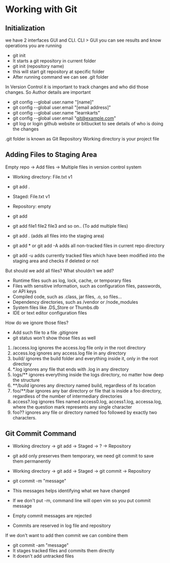 # Working with Git

## Initialization
we have 2 interfaces GUI and CLI. CLI > GUI you can see results and know operations you are running

- git init
- It starts a git repository in current folder
- git init (repository name)
- this will start git repository at specific folder
- After running command we can see .git folder

In Version Control it is important to track changes and who did those changes. So Author details are important
- git config --global user.name "[name]"
- git config --global user.email "[email address]"
- git config --global user.name "learnkarts"
- git config --global user.email "git@example.com"
- git log or login github website  or bitbucket to see details of who is doing the changes

.git folder is known as Git Repository
Working directory is your project file

## Adding Files to Staging Area
Empty repo -> Add files -> Multiple files in version control system

- Working directory: File.txt v1
- git add .
- Staged: File.txt v1
- Repository: empty

- git add <filename>
- git add file1 file2 file3 and so on.. (To add multiple files)
- git add . (adds all files into the staging area)
- git add * or git add -A adds all non-tracked files in current repo directory
- git add -u adds currently tracked files which have been modified into the staging area and checks if deleted or not

But should we add all files? What shouldn't we add?
- Runtime files such as log, lock, cache, or temporary files
- Files with sensitive information, such as configuration files, passwords, or API keys
- Compiled code, such as .class, jar files, .o, so files...
- Dependency directories, such as /vendor or /node_modules
- System files like .DS_Store or Thumbs.db
- IDE or text editor configuration files

How do we ignore those files?
- Add such file to a file .gitignore
- git status won't show those files as well

1. /access.log ignores the access.log file only in the root directory
2. access.log ignores any access.log file in any directory
3. build/  ignores the build folder and everything inside it, only in the root directory
4. *.log ignores any file that ends with .log in any directory
5. logs/** ignores everything inside the logs directory, no matter how deep the structure
6. **/build ignores any directory named build, regardless of its location
7. foo/**/bar ignores any bar directory or file that is inside a foo directory, regardless of the number of intermediary directories
8. access?.log  ignores files named access0.log, access1.log, accessa.log, where the question mark represents any single character
9. foo?? ignores any file or directory named foo followed by exactly two characters.

## Git Commit Command
- Working directory -> git add -> Staged -> ? -> Repository
- git add only preserves them temporary, we need git commit to save them permanently
- Working directory -> git add -> Staged -> git commit -> Repository

- git commit -m "message"
- This messages helps identifying what we have changed
- If we don't put -m, command line will open vim so you put commit message
- Empty commit messages are rejected
- Commits are reserved in log file and repository

If we don't want to add then commit we can combine them
- git commit -am "message"
- It stages tracked files and commits them directly
- It doesn't add untracked files




